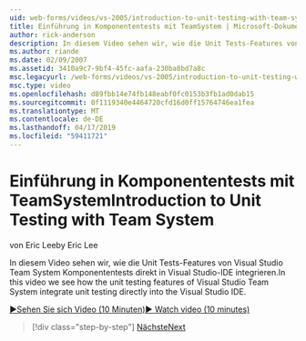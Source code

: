 ```yaml
---
uid: web-forms/videos/vs-2005/introduction-to-unit-testing-with-team-system
title: Einführung in Komponententests mit TeamSystem | Microsoft-Dokumentation
author: rick-anderson
description: In diesem Video sehen wir, wie die Unit Tests-Features von Visual Studio Team System Komponententests direkt in Visual Studio-IDE integrieren.
ms.author: riande
ms.date: 02/09/2007
ms.assetid: 3410a9c7-9bf4-45fc-aafa-230ba8bd7a8c
msc.legacyurl: /web-forms/videos/vs-2005/introduction-to-unit-testing-with-team-system
msc.type: video
ms.openlocfilehash: d89fbb14e74fb148eabf0fc0153b3fb1ad0dab15
ms.sourcegitcommit: 0f1119340e4464720cfd16d0ff15764746ea1fea
ms.translationtype: MT
ms.contentlocale: de-DE
ms.lasthandoff: 04/17/2019
ms.locfileid: "59411721"
---
```

# <a name="introduction-to-unit-testing-with-team-system"></a><span data-ttu-id="391b9-103">Einführung in Komponententests mit TeamSystem</span><span class="sxs-lookup"><span data-stu-id="391b9-103">Introduction to Unit Testing with Team System</span></span>

<span data-ttu-id="391b9-104">von Eric Lee</span><span class="sxs-lookup"><span data-stu-id="391b9-104">by Eric Lee</span></span>

<span data-ttu-id="391b9-105">In diesem Video sehen wir, wie die Unit Tests-Features von Visual Studio Team System Komponententests direkt in Visual Studio-IDE integrieren.</span><span class="sxs-lookup"><span data-stu-id="391b9-105">In this video we see how the unit testing features of Visual Studio Team System integrate unit testing directly into the Visual Studio IDE.</span></span>

[<span data-ttu-id="391b9-106">&#9654;Sehen Sie sich Video (10 Minuten)</span><span class="sxs-lookup"><span data-stu-id="391b9-106">&#9654; Watch video (10 minutes)</span></span>](https://channel9.msdn.com/Blogs/ASP-NET-Site-Videos/introduction-to-unit-testing-with-team-system)

> [!div class="step-by-step"]
> [<span data-ttu-id="391b9-107">Nächste</span><span class="sxs-lookup"><span data-stu-id="391b9-107">Next</span></span>](introduction-to-testing-web-applications-with-team-system.md)
